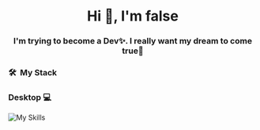 <h1 align="center">Hi 👋, I'm false</h1>
<h3 align="center">I'm trying to become a Dev✨. I really want my dream to come true🍪</h3>

<h3> 🛠 &nbsp;My Stack</h3>
<h3> Desktop 💻 </h3>  

  ![My Skills](https://skillicons.dev/icons?i=javascript,typescript,nodejs,webpack)
<br/>
<br/>
